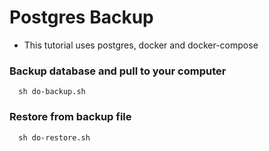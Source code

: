 # Postgres Backup

- This tutorial uses postgres, docker and docker-compose

### Backup database and pull to your computer
```
  sh do-backup.sh
```

### Restore from backup file

```
  sh do-restore.sh
```
